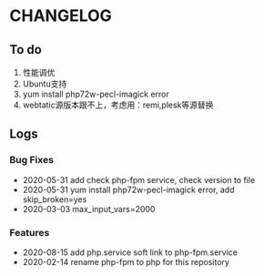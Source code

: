# CHANGELOG

## To do

1. 性能调优
2. Ubuntu支持
3. yum install php72w-pecl-imagick error
4. webtatic源版本跟不上，考虑用：remi,plesk等源替换

## Logs

### Bug Fixes

* 2020-05-31  add check php-fpm service, check version to file
* 2020-05-31  yum install php72w-pecl-imagick error, add skip_broken=yes
* 2020-03-03  max_input_vars=2000

### Features

* 2020-08-15  add php.service soft link to php-fpm.service
* 2020-02-14  rename php-fpm to php for this repository
